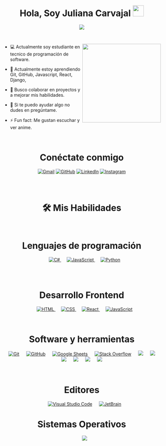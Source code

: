 <h1 align="center">Hola, Soy Juliana Carvajal <img src="https://media.giphy.com/media/hvRJCLFzcasrR4ia7z/giphy.gif" width="35"></h1>
<p align="center">
  <a href="https://github.com/DenverCoder1/readme-typing-svg"><img src="https://readme-typing-svg.herokuapp.com?font=Time+New+Roman&color=%23C8BE25&size=25&center=true&vCenter=true&width=600&height=100&lines=Las+metas+en+la+programación+no+son;solo+líneas+de+código+sino+soluciones;que+cambian+el+mundo.;Y+el+arte+de+programar;es+la+capacidad+de+ver+más+allá+del+código;y+encontrar+la+belleza+en+las+soluciones."></a>
</p>


<br>


<picture> <img align="right" src="https://github.com/7oSkaaa/7oSkaaa/blob/main/Images/Right_Side.gif?raw=true" width = 250px></picture>



- :computer: Actualmente soy estudiante en tecnico de programación de software.
  
- 🌱 Actualmente estoy aprendiendo Git, GitHub, Javascript, React, Django,
  
- 👯 Busco colaborar en proyectos y a mejorar mis habilidades.
  
- 💬 Si te puedo ayudar algo no dudes en pregúntame.
  
- ⚡ Fun fact: Me gustan escuchar y ver anime.
<br>



<h1 align="center">Conéctate conmigo </h1>

<p align="center">
	<a href="mailto:julianacar2901@gmail.com"><img img src="https://img.shields.io/badge/gmail-%23EA4335.svg?style=plastic&logo=gmail&logoColor=white" alt="Gmail"/></a>
	<a href="https://github.com/julianavelasquez2573"><img src="https://img.shields.io/badge/github-%23181717.svg?style=plastic&logo=github&logoColor=white" alt="GitHub"/></a>
	<a href="https://www.linkedin.com/in/juliana-carvajal-43948327b/"><img src="https://img.shields.io/badge/linkedin-%230A66C2.svg?style=plastic&logo=linkedin&logoColor=white" alt="LinkedIn"/></a>
	<a href="https://www.instagram.com/dev_velasquez1/"><img src="https://img.shields.io/badge/instagram-%23E4405F.svg?style=plastic&logo=instagram&logoColor=white" alt="Instagram"/></a>
</p>
<br><br>

<h1 align="center">🛠️ Mis Habilidades</h1>
<br>
<h1 align="center">Lenguajes de programación</h1>


<p align="center"> 
  &emsp; 
  <a href="https://desarrolloweb.com/manuales/manual-c-sharp" target="_blank"> 
    <img alt="C#" src="https://img.shields.io/badge/C%23-239120?style=plastic&logo=c%2B%2B&logoColor=white">
  </a> 
  &emsp;
  <a href="https://developer.mozilla.org/en-US/docs/Web/JavaScript" target="_blank"> 
     <img alt="JavaScript" src="https://img.shields.io/badge/JavaScript%20-%23F7DF1E.svg?style=plastic&logo=javascript&logoColor=black">
   </a>
  &emsp;
   <a href="https://www.python.org" target="_blank">
    <img alt="Python" src="https://img.shields.io/badge/Python%20-%2314354C.svg?style=plastic&logo=python&logoColor=white">
  </a>
</p>
<br>
<br>
<h1 align="center">Desarrollo Frontend</h1>

<p align="center"> 
  &emsp; 
  <a href="https://www.w3.org/html/" target="_blank"> 
   <img alt="HTML" src="https://img.shields.io/badge/HTML5%20-%23E34F26.svg?style=plastic&logo=html5&logoColor=white">
  </a>   
  &emsp;
  <a href="https://www.w3schools.com/css/" target="_blank">
    <img alt="CSS" src="https://img.shields.io/badge/CSS%20-%231572B6.svg?style=plastic&logo=css3&logoColor=white">
  </a> 
  &emsp;
  <a href="https://react.dev/" target="_blank">
    <img alt="React" src="https://img.shields.io/badge/react-%2361DAFB.svg?style=plastic&logo=React&logoColor=black">
  </a>
  &emsp;
  <a href="https://developer.mozilla.org/en-US/docs/Web/JavaScript" target="_blank"> 
     <img alt="JavaScript" src="https://img.shields.io/badge/JavaScript%20-%23F7DF1E.svg?style=plastic&logo=javascript&logoColor=black">
   </a>
</p>

<br>
<h1 align="center">Software y herramientas</h1>
 
<p align="center">
  &emsp;
    <a href="#"><img alt="Git" src="https://img.shields.io/badge/Git%20-%23F05033.svg?style=plastic&logo=git&logoColor=white"></a>
  &emsp;
    <a href="#"><img alt="GitHub" src="https://img.shields.io/badge/github-%23181717.svg?style=plastic&logo=github&logoColor=white"></a>
  &emsp;
    <a href="#"><img alt="Google Sheets" src="https://img.shields.io/badge/Google%20Sheets%20-%2334A853.svg?style=plastic&logo=google%20sheets&logoColor=white"></a>
  &emsp;
    <a href="#"><img alt="Stack Overflow" src="https://img.shields.io/badge/-Stack%20Overflow-FE7A16?style=plastic&logo=stack-overflow&logoColor=white"></a>
  &emsp;
    <a href="#"><img src="https://img.shields.io/badge/django-%23092E20.svg?&style=plastic&logo=django&logoColor=white" /></a>
  &emsp;
    <a href="#"><img src="https://img.shields.io/badge/mysql-%234479A1.svg?&style=plastic&logo=mysql&logoColor=white"/></a>
  &emsp;
    <a href="#"><img src="https://img.shields.io/badge/SQLite-07405E?&style=plastic&logo=mysql&logoColor=white"/></a>
   &emsp;
    <a href="#"><img src="https://img.shields.io/badge/Figma-F24E1E?&style=plastic&logo=mysql&logoColor=white"/></a>
  &emsp;
    <a href="#"><img src="https://img.shields.io/badge/Canva-%2300C4CC.svg?&style=plastic&logo=mysql&logoColor=white"/></a>
  &emsp;
    <a href="#"><img src="https://img.shields.io/badge/Notion-000000?&style=plastic&logo=mysql&logoColor=white"/></a>
</p>

<br>
<h1 align="center">Editores</h1>
 
<p align="center">
  &emsp;
    <a href="#"><img alt="Visual Studio Code" src="https://img.shields.io/badge/Visual%20Studio%20Code-0078d7.svg?style=plastic&logo=visual-studio-code&logoColor=white"></a>
  &emsp;
    <a href="#"><img alt="JetBrain" src="https://img.shields.io/badge/Visual_Studio-5C2D91?style=plastic&logo=jetbrains&logoColor=white" /></a>
</p>


 <h1 align="center">Sistemas Operativos</h1>
 
<p align="center">
  &emsp;
    <a href="#"><img src="https://img.shields.io/badge/Windows-0078D6?style=plastic&logo=windows&logoColor=white"></a>
</p>

<br> 
<!---	
	## <picture> <img src = "https://github.com/7oSkaaa/7oSkaaa/blob/main/Images/Statistics.gif?raw=true" width = 50px>  </picture> Github Stats
	
	<details><summary><h3> 🔥 Streak Stats</h3></summary>
	
	----	
	
	<p align="center"><img src="https://github-readme-streak-stats.herokuapp.com/?user=7oSkaaa&theme=tokyonight_duo" alt="7oSkaaa" /></p>
	
	</details>
	  
	<details><summary><h3>💻 GitHub Profile Stats</h3></summary>
	
	----
		
	<p align="center">
	    <a href="https://github.com/anuraghazra/github-readme-stats">
		    <img alt="7oSkaaa's Github Stats" src="https://github-readme-stats.vercel.app/api?username=7oSkaaa&show_icons=true&count_private=true&locale=en&theme=tokyonight&layout=compact" height="230px"/></a>
		  <img src="https://github-readme-stats.vercel.app/api/top-langs?username=7oSkaaa&langs_count=10&show_icons=true&locale=en&theme=tokyonight" alt="7oSkaaa" height="230px"/>
	<br/>
	
	  <b>Note:</b> Top languages is only a metric of the languages my public code consists of and doesn't reflect experience or skill level.
	  </p>
	</details>
	
	<details><summary><h3>⚡ Recent GitHub Activity</h3></summary>
	
	----
		
	[![7oSkaa's github activity graph](https://github-readme-activity-graph.cyclic.app/graph?username=7oSkaaa&theme=github	)](https://github.com/7oSkaaa/github-readme-activity-graph)
	
	 
	</details>
	
	<details><summary> <h3> :trophy: Git profile Trophies </h3></summary>
	
	----
		
	<p align="center"> <a href="https://github.com/ryo-ma/github-profile-trophy"><img src="https://github-profile-trophy.vercel.app/?username=7oskaaa&layout=compact&theme=tokyonight&column=4&margin-w=15&margin-h=15" alt="7oskaaa" /></a> </p>
	
	[![@7oskaa's Holopin board](https://holopin.io/api/user/board?user=7oskaa)](https://holopin.io/@7oskaa)
		
	</details>
		
	<details><summary><h3> :open_file_folder: My Repositories </h3></summary>
	
	----
	
	<div>
	  <p align="center">
		<a href="https://github.com/7oSkaaa/LeetCode_DailyChallenge_2023">
	      		<img src="https://github-readme-stats.vercel.app/api/pin/?username=7oSkaaa&repo=LeetCode_DailyChallenge_2023&theme=tokyonight" alt="GitHub Stats" />
	    	</a>
		<a href="https://github.com/7oSkaaa/Ahmed-Hossam">
	      		<img src="https://github-readme-stats.vercel.app/api/pin/?username=7oSkaaa&repo=Ahmed-Hossam&theme=tokyonight" alt="GitHub Stats" />
	    	</a>
	    	<a href="https://github.com/7oSkaaa/Strees_Testing">
	      		<img src="https://github-readme-stats.vercel.app/api/pin/?username=7oSkaaa&repo=Strees_Testing&theme=tokyonight" alt="GitHub Stats" />
	    	</a>
	    	<a href="https://github.com/7oSkaaa/CP-Templates">
	      		<img src="https://github-readme-stats.vercel.app/api/pin/?username=7oSkaaa&repo=CP-Templates&theme=tokyonight" alt="GitHub Stats" />
	    	</a>
	  </p>
	</div>
	
	</details>

	</br></br>
		
	## 🐍 A Snake Eating my Contributions Graph
		
	<p align = "center">
		<img src = "https://github.com/7oSkaaa/7oSkaaa/blob/output/github-contribution-grid-snake.svg?" alt = "Snake Game"/>
	</p>
-->
